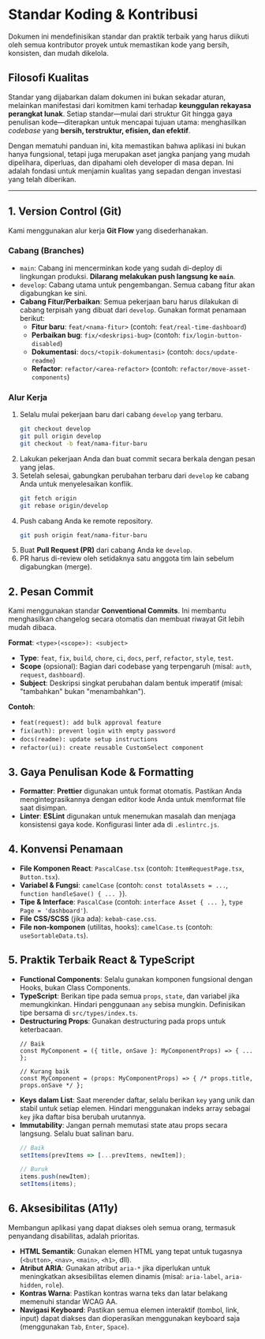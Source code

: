 # Standar Koding & Kontribusi

Dokumen ini mendefinisikan standar dan praktik terbaik yang harus diikuti oleh semua kontributor proyek untuk memastikan kode yang bersih, konsisten, dan mudah dikelola.

## Filosofi Kualitas

Standar yang dijabarkan dalam dokumen ini bukan sekadar aturan, melainkan manifestasi dari komitmen kami terhadap **keunggulan rekayasa perangkat lunak**. Setiap standar—mulai dari struktur Git hingga gaya penulisan kode—diterapkan untuk mencapai tujuan utama: menghasilkan *codebase* yang **bersih, terstruktur, efisien, dan efektif**.

Dengan mematuhi panduan ini, kita memastikan bahwa aplikasi ini bukan hanya fungsional, tetapi juga merupakan aset jangka panjang yang mudah dipelihara, diperluas, dan dipahami oleh developer di masa depan. Ini adalah fondasi untuk menjamin kualitas yang sepadan dengan investasi yang telah diberikan.

---

## 1. Version Control (Git)

Kami menggunakan alur kerja **Git Flow** yang disederhanakan.

### Cabang (Branches)

-   `main`: Cabang ini mencerminkan kode yang sudah di-deploy di lingkungan produksi. **Dilarang melakukan push langsung ke `main`**.
-   `develop`: Cabang utama untuk pengembangan. Semua cabang fitur akan digabungkan ke sini.
-   **Cabang Fitur/Perbaikan**: Semua pekerjaan baru harus dilakukan di cabang terpisah yang dibuat dari `develop`. Gunakan format penamaan berikut:
    -   **Fitur baru**: `feat/<nama-fitur>` (contoh: `feat/real-time-dashboard`)
    -   **Perbaikan bug**: `fix/<deskripsi-bug>` (contoh: `fix/login-button-disabled`)
    -   **Dokumentasi**: `docs/<topik-dokumentasi>` (contoh: `docs/update-readme`)
    -   **Refactor**: `refactor/<area-refactor>` (contoh: `refactor/move-asset-components`)

### Alur Kerja

1.  Selalu mulai pekerjaan baru dari cabang `develop` yang terbaru.
    ```bash
    git checkout develop
    git pull origin develop
    git checkout -b feat/nama-fitur-baru
    ```
2.  Lakukan pekerjaan Anda dan buat commit secara berkala dengan pesan yang jelas.
3.  Setelah selesai, gabungkan perubahan terbaru dari `develop` ke cabang Anda untuk menyelesaikan konflik.
    ```bash
    git fetch origin
    git rebase origin/develop
    ```
4.  Push cabang Anda ke remote repository.
    ```bash
    git push origin feat/nama-fitur-baru
    ```
5.  Buat **Pull Request (PR)** dari cabang Anda ke `develop`.
6.  PR harus di-review oleh setidaknya satu anggota tim lain sebelum digabungkan (merge).

## 2. Pesan Commit

Kami menggunakan standar **Conventional Commits**. Ini membantu menghasilkan changelog secara otomatis dan membuat riwayat Git lebih mudah dibaca.

**Format**: `<type>(<scope>): <subject>`

-   **Type**: `feat`, `fix`, `build`, `chore`, `ci`, `docs`, `perf`, `refactor`, `style`, `test`.
-   **Scope** (opsional): Bagian dari codebase yang terpengaruh (misal: `auth`, `request`, `dashboard`).
-   **Subject**: Deskripsi singkat perubahan dalam bentuk imperatif (misal: "tambahkan" bukan "menambahkan").

**Contoh**:

-   `feat(request): add bulk approval feature`
-   `fix(auth): prevent login with empty password`
-   `docs(readme): update setup instructions`
-   `refactor(ui): create reusable CustomSelect component`

## 3. Gaya Penulisan Kode & Formatting

-   **Formatter**: **Prettier** digunakan untuk format otomatis. Pastikan Anda mengintegrasikannya dengan editor kode Anda untuk memformat file saat disimpan.
-   **Linter**: **ESLint** digunakan untuk menemukan masalah dan menjaga konsistensi gaya kode. Konfigurasi linter ada di `.eslintrc.js`.

## 4. Konvensi Penamaan

-   **File Komponen React**: `PascalCase.tsx` (contoh: `ItemRequestPage.tsx`, `Button.tsx`).
-   **Variabel & Fungsi**: `camelCase` (contoh: `const totalAssets = ...`, `function handleSave() { ... }`).
-   **Tipe & Interface**: `PascalCase` (contoh: `interface Asset { ... }`, `type Page = 'dashboard'`).
-   **File CSS/SCSS** (jika ada): `kebab-case.css`.
-   **File non-komponen** (utilitas, hooks): `camelCase.ts` (contoh: `useSortableData.ts`).

## 5. Praktik Terbaik React & TypeScript

-   **Functional Components**: Selalu gunakan komponen fungsional dengan Hooks, bukan Class Components.
-   **TypeScript**: Berikan tipe pada semua `props`, `state`, dan variabel jika memungkinkan. Hindari penggunaan `any` sebisa mungkin. Definisikan tipe bersama di `src/types/index.ts`.
-   **Destructuring Props**: Gunakan destructuring pada props untuk keterbacaan.
    ```tsx
    // Baik
    const MyComponent = ({ title, onSave }: MyComponentProps) => { ... };
    
    // Kurang baik
    const MyComponent = (props: MyComponentProps) => { /* props.title, props.onSave */ };
    ```
-   **Keys dalam List**: Saat merender daftar, selalu berikan `key` yang unik dan stabil untuk setiap elemen. Hindari menggunakan indeks array sebagai `key` jika daftar bisa berubah urutannya.
-   **Immutability**: Jangan pernah memutasi state atau props secara langsung. Selalu buat salinan baru.
    ```typescript
    // Baik
    setItems(prevItems => [...prevItems, newItem]);
    
    // Buruk
    items.push(newItem);
    setItems(items);
    ```

## 6. Aksesibilitas (A11y)

Membangun aplikasi yang dapat diakses oleh semua orang, termasuk penyandang disabilitas, adalah prioritas.

-   **HTML Semantik**: Gunakan elemen HTML yang tepat untuk tugasnya (`<button>`, `<nav>`, `<main>`, `<h1>`, dll).
-   **Atribut ARIA**: Gunakan atribut `aria-*` jika diperlukan untuk meningkatkan aksesibilitas elemen dinamis (misal: `aria-label`, `aria-hidden`, `role`).
-   **Kontras Warna**: Pastikan kontras warna teks dan latar belakang memenuhi standar WCAG AA.
-   **Navigasi Keyboard**: Pastikan semua elemen interaktif (tombol, link, input) dapat diakses dan dioperasikan menggunakan keyboard saja (menggunakan `Tab`, `Enter`, `Space`).